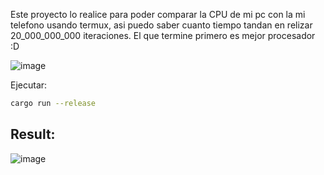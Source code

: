 Este proyecto lo realice para poder comparar la CPU de mi pc con la mi telefono usando termux, asi puedo saber cuanto tiempo tandan en relizar 20_000_000_000 iteraciones.
El que termine primero es mejor procesador :D

![image](https://github.com/user-attachments/assets/f3d7b469-96c6-4e8e-85b0-b3bab46088a4)


Ejecutar:
```sh
cargo run --release
```

## Result:

![image](https://github.com/user-attachments/assets/1fd75230-6929-48f1-b261-d05a22ba1a1e)

